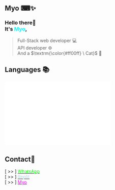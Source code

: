 ## Myo ⌨✨

### Hello there🔆<br>It's <span style="color:#00ffff">Myo</span>,

> Full-Stack web developer 💻<br>
> API developer ⚙<br>
> And a $\textrm{\color{#ff00ff} \ Cat}$ 🐾

## Languages 📚

<img src="./languages.svg" height="200px" alt="Languages" />

## Contact📡

[ >> ] <a href="https://wa.me/94714842036" target="_blank"><span style="color:lime">WhatsApp</span></a><br>
[ >> ] <a href="https://replit.com/@Cat-Boy/" target="_blank"><span style="color:lightblue">Replit</span></a><br>
[ >> ] <a href="https://home.cat-boy.repl.co" target="_blank"><span style="color:#ff00ff">Myo</span></a>
